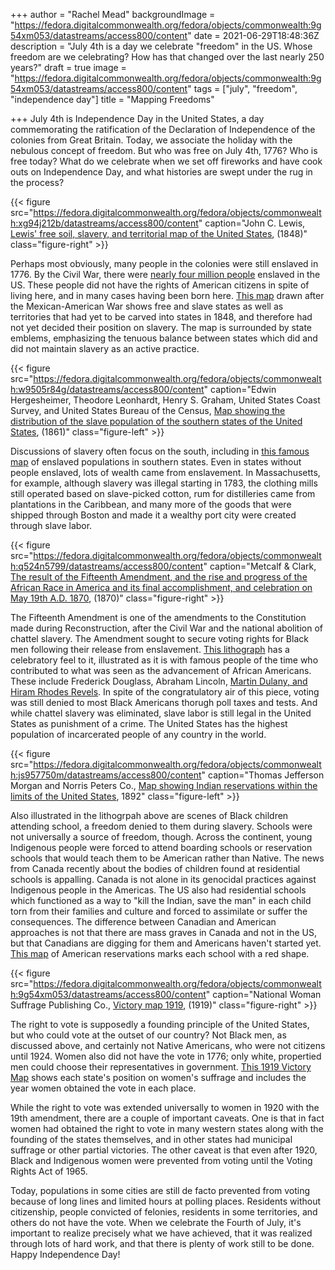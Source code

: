 +++
author = "Rachel Mead"
backgroundImage = "https://fedora.digitalcommonwealth.org/fedora/objects/commonwealth:9g54xm053/datastreams/access800/content"
date = 2021-06-29T18:48:36Z
description = "July 4th is a day we celebrate \"freedom\" in the US. Whose freedom are we celebrating? How has that changed over the last nearly 250 years?"
draft = true
image = "https://fedora.digitalcommonwealth.org/fedora/objects/commonwealth:9g54xm053/datastreams/access800/content"
tags = ["july", "freedom", "independence day"]
title = "Mapping Freedoms"

+++
July 4th is Independence Day in the United States, a day commemorating the ratification of the Declaration of Independence of the colonies from Great Britain. Today, we associate the holiday with the nebulous concept of freedom. But who was free on July 4th, 1776? Who is free today? What do we celebrate when we set off fireworks and have cook outs on Independence Day, and what histories are swept under the rug in the process?

{{< figure src="https://fedora.digitalcommonwealth.org/fedora/objects/commonwealth:xg94j212b/datastreams/access800/content" caption="John C. Lewis, [Lewis' free soil, slavery, and territorial map of the United States](https://collections.leventhalmap.org/search/commonwealth:xg94j2112), (1848)" class="figure-right" >}}

Perhaps most obviously, many people in the colonies were still enslaved in 1776. By the Civil War, there were [nearly four million people](https://thomaslegioncherokee.tripod.com/distributionofslavesinunitedstateshistory.html) enslaved in the US. These people did not have the rights of American citizens in spite of living here, and in many cases having been born here. [This map](https://collections.leventhalmap.org/search/commonwealth:xg94j2112) drawn after the Mexican-American War shows free and slave states as well as territories that had yet to be carved into states in 1848, and therefore had not yet decided their position on slavery. The map is surrounded by state emblems, emphasizing the tenuous balance between states which did and did not maintain slavery as an active practice.

{{< figure src="https://fedora.digitalcommonwealth.org/fedora/objects/commonwealth:w9505r84g/datastreams/access800/content" caption="Edwin Hergesheimer, Theodore Leonhardt, Henry S. Graham, United States Coast Survey, and United States Bureau of the Census, [Map showing the distribution of the slave population of the southern states of the United States](https://collections.leventhalmap.org/search/commonwealth:w9505r836), (1861)" class="figure-left" >}}

Discussions of slavery often focus on the south, including in [this famous map](https://collections.leventhalmap.org/search/commonwealth:w9505r836) of enslaved populations in southern states. Even in states without people enslaved, lots of wealth came from enslavement. In Massachusetts, for example, although slavery was illegal starting in 1783, the clothing mills still operated based on slave-picked cotton, rum for distilleries came from plantations in the Caribbean, and many more of the goods that were shipped through Boston and made it a wealthy port city were created through slave labor.

{{< figure src="https://fedora.digitalcommonwealth.org/fedora/objects/commonwealth:q524n5799/datastreams/access800/content" caption="Metcalf & Clark, [The result of the Fifteenth Amendment, and the rise and progress of the African Race in America and its final accomplishment, and celebration on May 19th A.D. 1870](https://collections.leventhalmap.org/search/commonwealth:q524n5781), (1870)" class="figure-right" >}}

The Fifteenth Amendment is one of the amendments to the Constitution made during Reconstruction, after the Civil War and the national abolition of chattel slavery. The Amendment sought to secure voting rights for Black men following their release from enslavement. [This lithograph](https://collections.leventhalmap.org/search/commonwealth:q524n5781) has a celebratory feel to it, illustrated as it is with famous people of the time who contributed to what was seen as the advancement of African Americans. These include Frederick Douglass, Abraham Lincoln, [Martin Dulany, and Hiram Rhodes Revels](https://americanhistory.si.edu/brown/pdf/Unit1/2.Teacher.15th%20Amendment%20Print.pdf). In spite of the congratulatory air of this piece, voting was still denied to most Black Americans thorugh poll taxes and tests. And while chattel slavery was eliminated, slave labor is still legal in the United States as punishment of a crime. The United States has the highest population of incarcerated people of any country in the world.

{{< figure src="https://fedora.digitalcommonwealth.org/fedora/objects/commonwealth:js957750m/datastreams/access800/content" caption="Thomas Jefferson Morgan and Norris Peters Co., [Map showing Indian reservations within the limits of the United States](https://collections.leventhalmap.org/search/commonwealth:js957749v), 1892" class="figure-left" >}}

Also illustrated in the lithogrpah above are scenes of Black children attending school, a freedom denied to them during slavery. Schools were not universally a source of freedom, though. Across the continent, young Indigenous people were forced to attend boarding schools or reservation schools that would teach them to be American rather than Native. The news from Canada recently about the bodies of children found at residential schools is appalling. Canada is not alone in its genocidal practices against Indigenous people in the Americas. The US also had residential schools which functioned as a way to "kill the Indian, save the man" in each child torn from their families and culture and forced to assimilate or suffer the consequences. The difference between Canadian and American approaches is not that there are mass graves in Canada and not in the US, but that Canadians are digging for them and Americans haven't started yet. [This map](https://collections.leventhalmap.org/search/commonwealth:js957749v) of American reservations marks each school with a red shape.

{{< figure src="https://fedora.digitalcommonwealth.org/fedora/objects/commonwealth:9g54xm053/datastreams/access800/content" caption="National Woman Suffrage Publishing Co., [Victory map 1919](https://collections.leventhalmap.org/search/commonwealth:9g54xm04t), (1919)" class="figure-right" >}}

The right to vote is supposedly a founding principle of the United States, but who could vote at the outset of our country? Not Black men, as discussed above, and certainly not Native Americans, who were not citizens until 1924. Women also did not have the vote in 1776; only white, propertied men could choose their representatives in government. [This 1919 Victory Map](https://collections.leventhalmap.org/search/commonwealth:9g54xm04t) shows each state's position on women's suffrage and includes the year women obtained the vote in each place. 

While the right to vote was extended universally to women in 1920 with the 19th amendment, there are a couple of important caveats. One is that in fact women had obtained the right to vote in many western states along with the founding of the states themselves, and in other states had municipal suffrage or other partial victories. The other caveat is that even after 1920, Black and Indigenous women were prevented from voting until the Voting Rights Act of 1965.

Today, populations in some cities are still de facto prevented from voting because of long lines and limited hours at polling places. Residents without citizenship, people convicted of felonies, residents in some territories, and others do not have the vote. When we celebrate the Fourth of July, it's important to realize precisely what we have achieved, that it was realized through lots of hard work, and that there is plenty of work still to be done. Happy Independence Day!